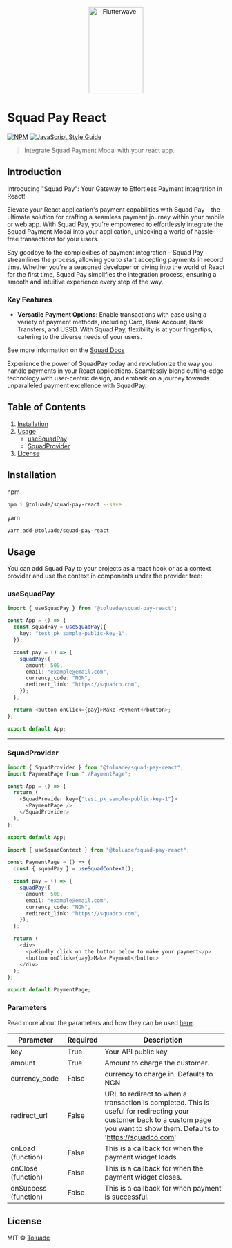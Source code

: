 <p align="center">
    <img title="Flutterwave" height="200" src="https://squadco.com/assets/squadbyhabari.svg" width="50%"/>
</p>

# Squad Pay React

[![NPM](https://img.shields.io/npm/v/@toluade/squad-pay-react.svg)](https://www.npmjs.com/package/@toluade/squad-pay-react) [![JavaScript Style Guide](https://img.shields.io/badge/code_style-standard-brightgreen.svg)](https://standardjs.com)

> Integrate Squad Payment Modal with your react app.

## Introduction

Introducing "Squad Pay": Your Gateway to Effortless Payment Integration in React!

Elevate your React application's payment capabilities with Squad Pay – the ultimate solution for crafting a seamless payment journey within your mobile or web app. With Squad Pay, you're empowered to effortlessly integrate the Squad Payment Modal into your application, unlocking a world of hassle-free transactions for your users.

Say goodbye to the complexities of payment integration – Squad Pay streamlines the process, allowing you to start accepting payments in record time. Whether you're a seasoned developer or diving into the world of React for the first time, Squad Pay simplifies the integration process, ensuring a smooth and intuitive experience every step of the way.

### Key Features

- **Versatile Payment Options**: Enable transactions with ease using a variety of payment methods, including Card, Bank Account, Bank Transfers, and USSD. With Squad Pay, flexibility is at your fingertips, catering to the diverse needs of your users.

See more information on the [Squad Docs](https://squadinc.gitbook.io/squad-api-documentation)

Experience the power of SquadPay today and revolutionize the way you handle payments in your React applications. Seamlessly blend cutting-edge technology with user-centric design, and embark on a journey towards unparalleled payment excellence with SquadPay.

## Table of Contents

1. [Installation](#installation)
2. [Usage](#usage)
   - [useSquadPay](#usesquadpay)
   - [SquadProvider](#squadprovider)
3. [License](#license)

## Installation

npm

```sh npm
npm i @toluade/squad-pay-react --save
```

yarn

```sh yarn
yarn add @toluade/squad-pay-react
```

## Usage

You can add Squad Pay to your projects as a react hook or as a context provider and use the context in components under the provider tree:

### useSquadPay

```ts
import { useSquadPay } from "@toluade/squad-pay-react";

const App = () => {
  const squadPay = useSquadPay({
    key: "test_pk_sample-public-key-1",
  });

  const pay = () => {
    squadPay({
      amount: 500,
      email: "example@email.com",
      currency_code: "NGN",
      redirect_link: "https://squadco.com",
    });
  };

  return <button onClick={pay}>Make Payment</button>;
};

export default App;
```

<hr />

### SquadProvider

```ts
import { SquadProvider } from "@toluade/squad-pay-react";
import PaymentPage from "./PaymentPage";

const App = () => {
  return (
    <SquadProvider key={"test_pk_sample-public-key-1"}>
      <PaymentPage />
    </SquadProvider>
  );
};

export default App;
```

```ts
import { useSquadContext } from "@toluade/squad-pay-react";

const PaymentPage = () => {
  const { squadPay } = useSquadContext();

  const pay = () => {
    squadPay({
      amount: 500,
      email: "example@email.com",
      currency_code: "NGN",
      redirect_link: "https://squadco.com",
    });
  };

  return (
    <div>
      <p>Kindly click on the button below to make your payment</p>
      <button onClick={pay}>Make Payment</button>
    </div>
  );
};

export default PaymentPage;
```

### Parameters

Read more about the parameters and how they can be used [here](https://squadinc.gitbook.io/squad-api-documentation/payments/accept-payments).

| Parameter            | Required | Description                                                                                                                                                                     |
| -------------------- | -------- | ------------------------------------------------------------------------------------------------------------------------------------------------------------------------------- |
| key                  | True     | Your API public key                                                                                                                                                             |
| amount               | True     | Amount to charge the customer.                                                                                                                                                  |
| currency_code        | False    | currency to charge in. Defaults to NGN                                                                                                                                          |
| redirect_url         | False    | URL to redirect to when a transaction is completed. This is useful for redirecting your customer back to a custom page you want to show them. Defaults to 'https://squadco.com' |
| onLoad (function)    | False    | This is a callback for when the payment widget loads.                                                                                                                           |
| onClose (function)   | False    | This is a callback for when the payment widget closes.                                                                                                                          |
| onSuccess (function) | False    | This is a callback for when payment is successful.                                                                                                                              |

## License

MIT © [Toluade](https://github.com/Toluade)

